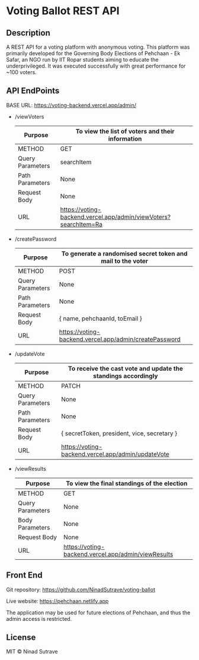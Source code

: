 # Voting Ballot REST API

## Description

A REST API for a voting platform with anonymous voting. This platform was primarily developed for the Governing Body Elections of Pehchaan - Ek Safar, an NGO run by IIT Ropar students aiming to educate the underprivileged. It was executed successfully with great performance for ~100 voters.

## API EndPoints

BASE URL: https://voting-backend.vercel.app/admin/

- /viewVoters

  | Purpose          | To view the list of voters and their information |
  | ---------------- | -------------------------------------------------------------- |
  | METHOD           | GET                                                            |
  | Query Parameters | searchItem                                                     |
  | Path Parameters  | None                                                           |
  | Request Body     | None                                                           |
  | URL              | https://voting-backend.vercel.app/admin/viewVoters?searchItem=Ra         |
  
- /createPassword

  | Purpose          | To generate a randomised secret token and mail to the voter |
  | ---------------- | -------------------------------------------------------------- |
  | METHOD           | POST                                                           |
  | Query Parameters | None                                                     |
  | Path Parameters  | None                                                           |
  | Request Body     | { name, pehchaanId, toEmail }                                  |
  | URL              | https://voting-backend.vercel.app/admin/createPassword                    |


- /updateVote

  | Purpose          | To receive the cast vote and update the standings accordingly |
  | ---------------- | ----------------------------------------------------- |
  | METHOD           | PATCH                                                |
  | Query Parameters | None                                                  |
  | Path Parameters  | None                                                  |
  | Request Body     | { secretToken, president, vice, secretary }                                     |
  | URL              | https://voting-backend.vercel.app/admin/updateVote                      |

- /viewResults

  | Purpose          | To view the final standings of the election |
  | ---------------- | ------------------------------------- |
  | METHOD           | GET                                   |
  | Query Parameters | None                                  |
  | Body Parameters  | None                                  |
  | Request Body     | None                                  |
  | URL              | https://voting-backend.vercel.app/admin/viewResults          |

## Front End

Git repository: https://github.com/NinadSutrave/voting-ballot

Live website: https://pehchaan.netlify.app

The application may be used for future elections of Pehchaan, and thus the admin access is restricted.

## License

MIT © Ninad Sutrave
